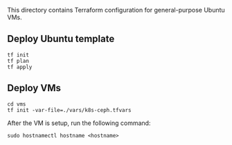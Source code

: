 This directory contains Terraform configuration for general-purpose Ubuntu VMs.

## Deploy Ubuntu template

```
tf init
tf plan
tf apply
```

## Deploy VMs

```
cd vms
tf init -var-file=./vars/k8s-ceph.tfvars
```

After the VM is setup, run the following command:

```
sudo hostnamectl hostname <hostname>
```
